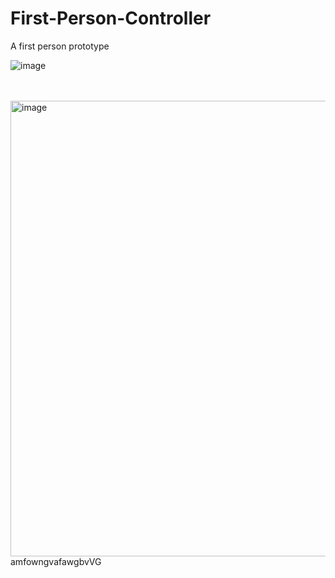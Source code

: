 # First-Person-Controller
A first person prototype

![image](https://github.com/JNetoGH/First-Person-Controller/assets/24737993/784bf7b5-1d2b-442d-98d5-aa93e700e4fe)

<br>
<br>

<img width="729" alt="image" src="https://github.com/JNetoGH/First-Person-Controller/assets/24737993/21286935-0a4d-41f6-a5ae-032525faa431">
amfowngvafawgbvVG